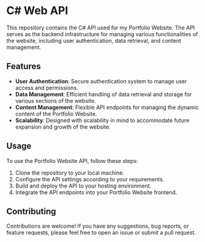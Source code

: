 # C# Web API

This repository contains the C# API used for my Portfolio Website. The API serves as the backend infrastructure for managing various functionalities of the website, including user authentication, data retrieval, and content management.

## Features

- **User Authentication**: Secure authentication system to manage user access and permissions.
- **Data Management**: Efficient handling of data retrieval and storage for various sections of the website.
- **Content Management**: Flexible API endpoints for managing the dynamic content of the Portfolio Website.
- **Scalability**: Designed with scalability in mind to accommodate future expansion and growth of the website.

## Usage

To use the Portfolio Website API, follow these steps:

1. Clone the repository to your local machine.
2. Configure the API settings according to your requirements.
3. Build and deploy the API to your hosting environment.
4. Integrate the API endpoints into your Portfolio Website frontend.

## Contributing

Contributions are welcome! If you have any suggestions, bug reports, or feature requests, please feel free to open an issue or submit a pull request.
